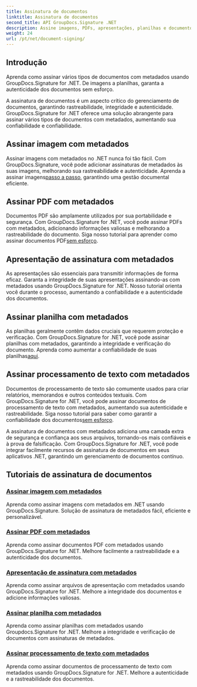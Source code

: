 ```yaml
---
title: Assinatura de documentos
linktitle: Assinatura de documentos
second_title: API GroupDocs.Signature .NET
description: Assine imagens, PDFs, apresentações, planilhas e documentos do Word com metadados usando GroupDocs.Signature .NET. Melhore a autenticidade e a integridade dos documentos.
weight: 24
url: /pt/net/document-signing/
---
```

## Introdução

Aprenda como assinar vários tipos de documentos com metadados usando GroupDocs.Signature for .NET. De imagens a planilhas, garanta a autenticidade dos documentos sem esforço.

A assinatura de documentos é um aspecto crítico do gerenciamento de documentos, garantindo rastreabilidade, integridade e autenticidade. GroupDocs.Signature for .NET oferece uma solução abrangente para assinar vários tipos de documentos com metadados, aumentando sua confiabilidade e confiabilidade.

## Assinar imagem com metadados
Assinar imagens com metadados no .NET nunca foi tão fácil. Com GroupDocs.Signature, você pode adicionar assinaturas de metadados às suas imagens, melhorando sua rastreabilidade e autenticidade. Aprenda a assinar imagens[passo a passo](./sign-image-with-metadata/), garantindo uma gestão documental eficiente.

## Assinar PDF com metadados
 Documentos PDF são amplamente utilizados por sua portabilidade e segurança. Com GroupDocs.Signature for .NET, você pode assinar PDFs com metadados, adicionando informações valiosas e melhorando a rastreabilidade do documento. Siga nosso tutorial para aprender como assinar documentos PDF[sem esforço](./sign-pdf-with-metadata/).

## Apresentação de assinatura com metadados
As apresentações são essenciais para transmitir informações de forma eficaz. Garanta a integridade de suas apresentações assinando-as com metadados usando GroupDocs.Signature for .NET. Nosso tutorial orienta você durante o processo, aumentando a confiabilidade e a autenticidade dos documentos.

## Assinar planilha com metadados
As planilhas geralmente contêm dados cruciais que requerem proteção e verificação. Com GroupDocs.Signature for .NET, você pode assinar planilhas com metadados, garantindo a integridade e verificação do documento. Aprenda como aumentar a confiabilidade de suas planilhas[aqui](./sign-spreadsheet-with-metadata/).

## Assinar processamento de texto com metadados
 Documentos de processamento de texto são comumente usados para criar relatórios, memorandos e outros conteúdos textuais. Com GroupDocs.Signature for .NET, você pode assinar documentos de processamento de texto com metadados, aumentando sua autenticidade e rastreabilidade. Siga nosso tutorial para saber como garantir a confiabilidade dos documentos[sem esforço](./sign-word-processing-with-metadata/).

A assinatura de documentos com metadados adiciona uma camada extra de segurança e confiança aos seus arquivos, tornando-os mais confiáveis e à prova de falsificação. Com GroupDocs.Signature for .NET, você pode integrar facilmente recursos de assinatura de documentos em seus aplicativos .NET, garantindo um gerenciamento de documentos contínuo.

## Tutoriais de assinatura de documentos
### [Assinar imagem com metadados](./sign-image-with-metadata/)
Aprenda como assinar imagens com metadados em .NET usando GroupDocs.Signature. Solução de assinatura de metadados fácil, eficiente e personalizável.
### [Assinar PDF com metadados](./sign-pdf-with-metadata/)
Aprenda como assinar documentos PDF com metadados usando GroupDocs.Signature for .NET. Melhore facilmente a rastreabilidade e a autenticidade dos documentos.
### [Apresentação de assinatura com metadados](./sign-presentation-with-metadata/)
Aprenda como assinar arquivos de apresentação com metadados usando GroupDocs.Signature for .NET. Melhore a integridade dos documentos e adicione informações valiosas.
### [Assinar planilha com metadados](./sign-spreadsheet-with-metadata/)
Aprenda como assinar planilhas com metadados usando Groupdocs.Signature for .NET. Melhore a integridade e verificação de documentos com assinaturas de metadados.
### [Assinar processamento de texto com metadados](./sign-word-processing-with-metadata/)
Aprenda como assinar documentos de processamento de texto com metadados usando GroupDocs.Signature for .NET. Melhore a autenticidade e a rastreabilidade dos documentos.